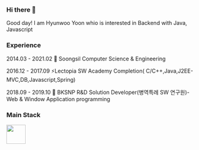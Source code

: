 ### Hi there 👋

Good day! I am Hyunwoo Yoon whio is interested in Backend with Java, Javascript

### Experience

2014.03 - 2021.02 :school: Soongsil Computer Science & Engineering

2016.12 - 2017.09 ⚡Lectopia SW Academy Completion( C/C++,Java,J2EE-MVC,DB,Javascript,Spring)

2018.09 - 2019.10 :office: BKSNP R&D Solution Developer(병역특례 SW 연구원)-Web & Window Application programming

### Main Stack
<image src="https://user-images.githubusercontent.com/30948477/111603387-a5125700-8817-11eb-8549-f66364f78f4e.png" height="50">

<!--
**unooo/unooo** is a ✨ _special_ ✨ repository because its `README.md` (this file) appears on your GitHub profile.

Here are some ideas to get you started:

- 🔭 I’m currently working on ...
- 🌱 I’m currently learning ...
- 👯 I’m looking to collaborate on ...
- 🤔 I’m looking for help with ...
- 💬 Ask me about ...
- 📫 How to reach me: ...
- 😄 Pronouns: ...
- ⚡ Fun fact: ...
-->
